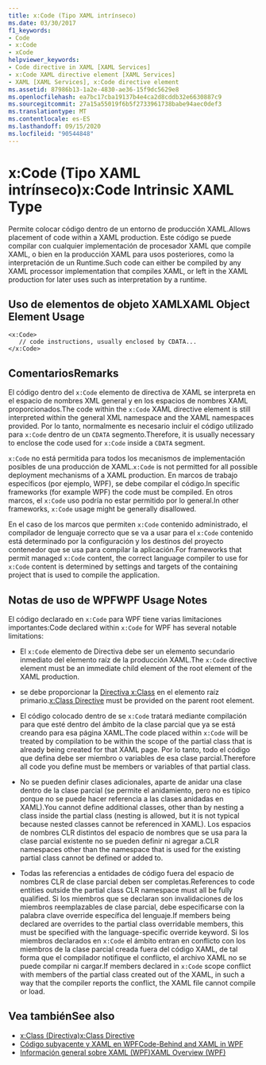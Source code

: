 ```yaml
---
title: x:Code (Tipo XAML intrínseco)
ms.date: 03/30/2017
f1_keywords:
- Code
- x:Code
- xCode
helpviewer_keywords:
- Code directive in XAML [XAML Services]
- x:Code XAML directive element [XAML Services]
- XAML [XAML Services], x:Code directive element
ms.assetid: 87986b13-1a2e-4830-ae36-15f9dc5629e8
ms.openlocfilehash: ea7bc17cba19137b4e4ca2d8cddb32e6630887c9
ms.sourcegitcommit: 27a15a55019f6b5f2733961738babe94aec0def3
ms.translationtype: MT
ms.contentlocale: es-ES
ms.lasthandoff: 09/15/2020
ms.locfileid: "90544848"
---
```

# <a name="xcode-intrinsic-xaml-type"></a><span data-ttu-id="a2412-102">x:Code (Tipo XAML intrínseco)</span><span class="sxs-lookup"><span data-stu-id="a2412-102">x:Code Intrinsic XAML Type</span></span>
<span data-ttu-id="a2412-103">Permite colocar código dentro de un entorno de producción XAML.</span><span class="sxs-lookup"><span data-stu-id="a2412-103">Allows placement of code within a XAML production.</span></span> <span data-ttu-id="a2412-104">Este código se puede compilar con cualquier implementación de procesador XAML que compile XAML, o bien en la producción XAML para usos posteriores, como la interpretación de un Runtime.</span><span class="sxs-lookup"><span data-stu-id="a2412-104">Such code can either be compiled by any XAML processor implementation that compiles XAML, or left in the XAML production for later uses such as interpretation by a runtime.</span></span>

## <a name="xaml-object-element-usage"></a><span data-ttu-id="a2412-105">Uso de elementos de objeto XAML</span><span class="sxs-lookup"><span data-stu-id="a2412-105">XAML Object Element Usage</span></span>

```xaml
<x:Code>
   // code instructions, usually enclosed by CDATA...
</x:Code>
```

## <a name="remarks"></a><span data-ttu-id="a2412-106">Comentarios</span><span class="sxs-lookup"><span data-stu-id="a2412-106">Remarks</span></span>

<span data-ttu-id="a2412-107">El código dentro del `x:Code` elemento de directiva de XAML se interpreta en el espacio de nombres XML general y en los espacios de nombres XAML proporcionados.</span><span class="sxs-lookup"><span data-stu-id="a2412-107">The code within the `x:Code` XAML directive element is still interpreted within the general XML namespace and the XAML namespaces provided.</span></span> <span data-ttu-id="a2412-108">Por lo tanto, normalmente es necesario incluir el código utilizado para `x:Code` dentro de un `CDATA` segmento.</span><span class="sxs-lookup"><span data-stu-id="a2412-108">Therefore, it is usually necessary to enclose the code used for `x:Code` inside a `CDATA` segment.</span></span>

<span data-ttu-id="a2412-109">`x:Code` no está permitida para todos los mecanismos de implementación posibles de una producción de XAML.</span><span class="sxs-lookup"><span data-stu-id="a2412-109">`x:Code` is not permitted for all possible deployment mechanisms of a XAML production.</span></span> <span data-ttu-id="a2412-110">En marcos de trabajo específicos (por ejemplo, WPF), se debe compilar el código.</span><span class="sxs-lookup"><span data-stu-id="a2412-110">In specific frameworks (for example WPF) the code must be compiled.</span></span> <span data-ttu-id="a2412-111">En otros marcos, el `x:Code` uso podría no estar permitido por lo general.</span><span class="sxs-lookup"><span data-stu-id="a2412-111">In other frameworks, `x:Code` usage might be generally disallowed.</span></span>

<span data-ttu-id="a2412-112">En el caso de los marcos que permiten `x:Code` contenido administrado, el compilador de lenguaje correcto que se va a usar para el `x:Code` contenido está determinado por la configuración y los destinos del proyecto contenedor que se usa para compilar la aplicación.</span><span class="sxs-lookup"><span data-stu-id="a2412-112">For frameworks that permit managed `x:Code` content, the correct language compiler to use for `x:Code` content is determined by settings and targets of the containing project that is used to compile the application.</span></span>

## <a name="wpf-usage-notes"></a><span data-ttu-id="a2412-113">Notas de uso de WPF</span><span class="sxs-lookup"><span data-stu-id="a2412-113">WPF Usage Notes</span></span>

<span data-ttu-id="a2412-114">El código declarado en `x:Code` para WPF tiene varias limitaciones importantes:</span><span class="sxs-lookup"><span data-stu-id="a2412-114">Code declared within `x:Code` for WPF has several notable limitations:</span></span>

- <span data-ttu-id="a2412-115">El `x:Code` elemento de Directiva debe ser un elemento secundario inmediato del elemento raíz de la producción XAML.</span><span class="sxs-lookup"><span data-stu-id="a2412-115">The `x:Code` directive element must be an immediate child element of the root element of the XAML production.</span></span>

- <span data-ttu-id="a2412-116">se debe proporcionar la [Directiva x:Class](xclass-directive.md) en el elemento raíz primario.</span><span class="sxs-lookup"><span data-stu-id="a2412-116">[x:Class Directive](xclass-directive.md) must be provided on the parent root element.</span></span>

- <span data-ttu-id="a2412-117">El código colocado dentro de se `x:Code` tratará mediante compilación para que esté dentro del ámbito de la clase parcial que ya se está creando para esa página XAML.</span><span class="sxs-lookup"><span data-stu-id="a2412-117">The code placed within `x:Code` will be treated by compilation to be within the scope of the partial class that is already being created for that XAML page.</span></span> <span data-ttu-id="a2412-118">Por lo tanto, todo el código que defina debe ser miembro o variables de esa clase parcial.</span><span class="sxs-lookup"><span data-stu-id="a2412-118">Therefore all code you define must be members or variables of that partial class.</span></span>

- <span data-ttu-id="a2412-119">No se pueden definir clases adicionales, aparte de anidar una clase dentro de la clase parcial (se permite el anidamiento, pero no es típico porque no se puede hacer referencia a las clases anidadas en XAML).</span><span class="sxs-lookup"><span data-stu-id="a2412-119">You cannot define additional classes, other than by nesting a class inside the partial class (nesting is allowed, but it is not typical because nested classes cannot be referenced in XAML).</span></span> <span data-ttu-id="a2412-120">Los espacios de nombres CLR distintos del espacio de nombres que se usa para la clase parcial existente no se pueden definir ni agregar a.</span><span class="sxs-lookup"><span data-stu-id="a2412-120">CLR namespaces other than the namespace that is used for the existing partial class cannot be defined or added to.</span></span>

- <span data-ttu-id="a2412-121">Todas las referencias a entidades de código fuera del espacio de nombres CLR de clase parcial deben ser completas.</span><span class="sxs-lookup"><span data-stu-id="a2412-121">References to code entities outside the partial class CLR namespace must all be fully qualified.</span></span> <span data-ttu-id="a2412-122">Si los miembros que se declaran son invalidaciones de los miembros reemplazables de clase parcial, debe especificarse con la palabra clave override específica del lenguaje.</span><span class="sxs-lookup"><span data-stu-id="a2412-122">If members being declared are overrides to the partial class overridable members, this must be specified with the language-specific override keyword.</span></span> <span data-ttu-id="a2412-123">Si los miembros declarados en `x:Code` el ámbito entran en conflicto con los miembros de la clase parcial creada fuera del código XAML, de tal forma que el compilador notifique el conflicto, el archivo XAML no se puede compilar ni cargar.</span><span class="sxs-lookup"><span data-stu-id="a2412-123">If members declared in `x:Code` scope conflict with members of the partial class created out of the XAML, in such a way that the compiler reports the conflict, the XAML file cannot compile or load.</span></span>

## <a name="see-also"></a><span data-ttu-id="a2412-124">Vea también</span><span class="sxs-lookup"><span data-stu-id="a2412-124">See also</span></span>

- [<span data-ttu-id="a2412-125">x:Class (Directiva)</span><span class="sxs-lookup"><span data-stu-id="a2412-125">x:Class Directive</span></span>](xclass-directive.md)
- [<span data-ttu-id="a2412-126">Código subyacente y XAML en WPF</span><span class="sxs-lookup"><span data-stu-id="a2412-126">Code-Behind and XAML in WPF</span></span>](/dotnet/desktop/wpf/advanced/code-behind-and-xaml-in-wpf)
- [<span data-ttu-id="a2412-127">Información general sobre XAML (WPF)</span><span class="sxs-lookup"><span data-stu-id="a2412-127">XAML Overview (WPF)</span></span>](../fundamentals/xaml.md)
